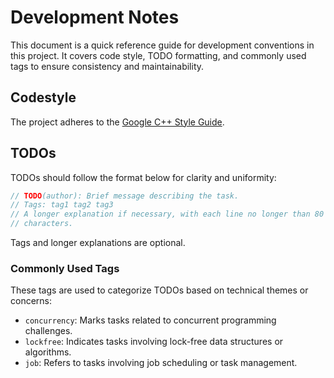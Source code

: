 # Development Notes

This document is a quick reference guide for development conventions in this project. It covers code style, TODO formatting, and commonly used tags to ensure consistency and maintainability.

## Codestyle

The project adheres to the [Google C++ Style Guide](https://google.github.io/styleguide/cppguide.html).

## TODOs

TODOs should follow the format below for clarity and uniformity:

```cpp
// TODO(author): Brief message describing the task.
// Tags: tag1 tag2 tag3
// A longer explanation if necessary, with each line no longer than 80
// characters.
```

Tags and longer explanations are optional.

### Commonly Used Tags

These tags are used to categorize TODOs based on technical themes or concerns:

* `concurrency`: Marks tasks related to concurrent programming challenges.
* `lockfree`: Indicates tasks involving lock-free data structures or algorithms.
* `job`: Refers to tasks involving job scheduling or task management.